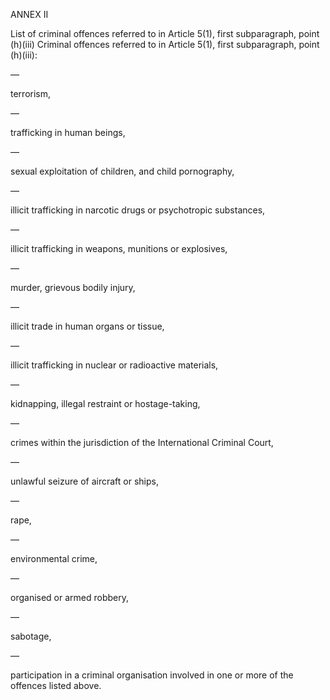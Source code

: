 ANNEX II

List of criminal offences referred to in Article 5(1), first subparagraph, point (h)(iii) Criminal offences referred to in Article 5(1), first subparagraph, point (h)(iii):

—

terrorism,

—

trafficking in human beings,

—

sexual exploitation of children, and child pornography,

—

illicit trafficking in narcotic drugs or psychotropic substances,

—

illicit trafficking in weapons, munitions or explosives,

—

murder, grievous bodily injury,

—

illicit trade in human organs or tissue,

—

illicit trafficking in nuclear or radioactive materials,

—

kidnapping, illegal restraint or hostage-taking,

—

crimes within the jurisdiction of the International Criminal Court,

—

unlawful seizure of aircraft or ships,

—

rape,

—

environmental crime,

—

organised or armed robbery,

—

sabotage,

—

participation in a criminal organisation involved in one or more of the offences listed above.

